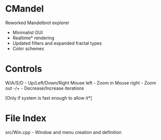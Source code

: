 # CMandel
Reworked Mandelbrot explorer
- Minimalist GUI
- Realtime* rendering
- Updated filters and expanded fractal types
- Color schemes

# Controls
W/A/S/D - Up/Left/Down/Right
Mouse left - Zoom in
Mouse right - Zoom out
-/+ - Decrease/Increase iterations

[Only if system is fast enough to allow it*]
# File Index    
src/Win.cpp - Window and menu creation and definition
